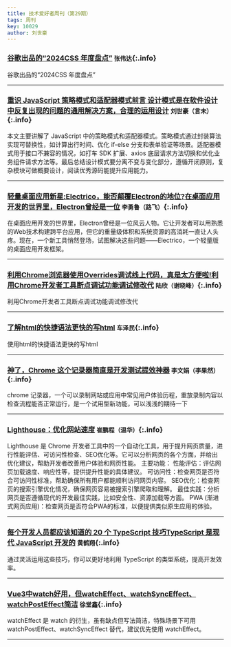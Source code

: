 ```yaml
---
title: 技术爱好者周刊（第29期）
tags: 周刊
key: 10029
author: 刘世豪
---
```


### [谷歌出品的“2024CSS 年度盘点”](https://chrome.dev/css-wrapped-2024/?utm_source=convertkit&utm_medium=email&utm_campaign=Happy%20Birthday,%20CSS!%20+%2012%20Days%20of%20Web%20%7C%20ModernCSS%20Newsletter%20/#starting-style)   `张伟达`{:.info}

谷歌出品的“2024CSS 年度盘点”

---

### [重识 JavaScript 策略模式和适配器模式前言 设计模式是在软件设计中反复出现的问题的通用解决方案，合理的运用设计](https://juejin.cn/post/7444466911436980275)   `刘世豪（言未）`{:.info}

本文主要讲解了 JavaScript 中的策略模式和适配器模式。策略模式通过封装算法实现可替换性，如计算出行时间、优化 if-else 分支和表单验证等场景。适配器模式用于接口不兼容的情况，如打车 SDK 扩展、axios 底层请求方法切换和优化业务组件请求方法等。最后总结设计模式要分离不变与变化部分，遵循开闭原则，复杂模块可做概要设计，阅读优秀源码能提升应用能力。

---

### [轻量桌面应用新星:Electrico，能否颠覆Electron的地位?在桌面应用开发的世界里，Electron曾经是一位](https://juejin.cn/post/7415663559310606363)   `李勇鲁（路飞）`{:.info}

在桌面应用开发的世界里，Electron曾经是一位风云人物。它让开发者可以用熟悉的Web技术构建跨平台应用，但它的重量级体积和系统资源的高消耗一直让人头疼。现在，一个新工具悄然登场，试图解决这些问题——Electrico，一个轻量版的桌面应用开发框架。

---

### [利用Chrome浏览器使用Overrides调试线上代码，真是太方便啦!利用Chrome开发者工具断点调试功能调试修改代](https://juejin.cn/post/7414024083443417151)   `陆欣（谢晓峰）`{:.info}

利用Chrome开发者工具断点调试功能调试修改代

---

### [了解html的快捷语法更快的写html](https://emmet.io/)   `车泽民`{:.info}

使用html的快捷语法更快的写html

---

### [神了，Chrome 这个记录器简直是开发测试提效神器](https://juejin.cn/post/7447456628284244005)   `李文娟（李果然）`{:.info}

 chrome 记录器，一个可以录制网站或应用中常见用户体验历程，重放录制内容以检查流程能否正常运行，是一个试用型新功能，可以浅浅的期待一下

---

### [Lighthouse：优化网站速度](https://developer.chrome.com/docs/devtools/lighthouse?hl=zh-cn)   `崔鹏程（温华）`{:.info}

Lighthouse 是 Chrome 开发者工具中的一个自动化工具，用于提升网页质量，进行性能评估、可访问性检查、SEO优化等。它可以分析网页的各个方面，并给出优化建议，帮助开发者改善用户体验和网页性能。
主要功能：
性能评估：评估网页加载速度、响应性等，提供提升性能的具体建议。
可访问性：检查网页是否符合可访问性标准，帮助确保所有用户都能顺利访问网页内容。
SEO优化：检查网页的搜索引擎优化情况，确保网页容易被搜索引擎爬取和理解。
最佳实践：分析网页是否遵循现代的开发最佳实践，比如安全性、资源加载等方面。
PWA (渐进式网页应用)：检查网页是否符合PWA的标准，以便提供类似原生应用的体验。

---

### [每个开发人员都应该知道的 20 个 TypeScript 技巧TypeScript 是现代 JavaScript 开发的](https://juejin.cn/post/7429384221670735881)   `黄鹤翔`{:.info}

通过灵活运用这些技巧，你可以更好地利用 TypeScript 的类型系统，提高开发效率。

---

### [Vue3中watch好用，但watchEffect、watchSyncEffect、watchPostEffect简洁](https://juejin.cn/post/7401415643981185078)   `徐堂鑫`{:.info}

watchEffect 是 watch 的衍生，虽有缺点但写法简洁，特殊场景下可用 watchPostEffect、watchSyncEffect 替代，建议优先使用 watchEffect。

---
